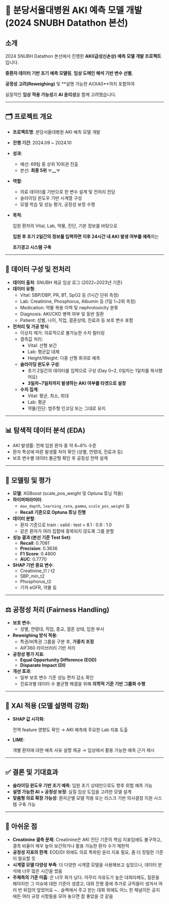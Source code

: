 # 🏥 분당서울대병원 AKI 예측 모델 개발 (2024 SNUBH Datathon 본선)

## 소개

2024 SNUBH Datathon 본선에서 진행한 **AKI(급성신손상) 예측 모델 개발 프로젝트**입니다.

**중환자 데이터 기반 조기 예측 모델링**, **임상 도메인 해석 기반 변수 선별**,

**공정성 고려(Reweighing)** 및 **설명 가능한 AI(XAI)**까지 포함하여

실질적인 **임상 적용 가능성**과 **AI 윤리성**을 함께 고려했습니다.

---

## 🗂 프로젝트 개요

- **프로젝트명**: 분당서울대병원 AKI 예측 모델 개발
- **진행 기간**: 2024.09 ~ 2024.10
- **성과**:
    - 예선:  69팀 중 상위 10위권 진출
    - 본선: **최종 5위 ㅜ__ㅜ**
- **역할**:
    - 의료 데이터를 기반으로 한 변수 설계 및 전처리 전담
    - 슬라이딩 윈도우 기반 시계열 구성
    - 모델 학습 및 성능 평가, 공정성 보정 수행
- **목적**:
    
    입원 환자의 Vital, Lab, 약물, 진단, 기본 정보를 바탕으로
    
    **입원 후 초기 2일간의 정보를 입력하면 이후 24시간 내 AKI 발생 여부를 예측**하는
    
    **조기경고 시스템 구축**
    

---

## 🧪 데이터 구성 및 전처리

- **데이터 출처**: SNUBH 제공 임상 로그 (2022~2023년 기준)
- **데이터 유형**:
    - Vital: SBP/DBP, PR, BT, SpO2 등 (1시간 단위 측정)
    - Lab: Creatinine, Phosphorus, Albumin 등 (1일 1~2회 측정)
    - Medication: 약물 복용 이력 및 nephrotoxicity 분류
    - Diagnosis: AKI/CKD 병력 여부 및 동반 질환
    - Patient: 성별, 나이, 직업, 결혼상태, 진료과 등 보호 변수 포함
- **전처리 및 가공 방식**:
    - 이상치 제거: 의료적으로 불가능한 수치 필터링
    - 결측값 처리:
        - Vital: 선형 보간
        - Lab: 평균값 대체
        - Height/Weight: 다중 선형 회귀로 예측
    - **슬라이딩 윈도우 구성**:
        - 초기 2일간의 데이터를 입력으로 구성 (Day 0~2, 0일차는 1일차를 복사했어요)
        - **3일차~7일차까지 발생하는 AKI 여부를 타겟으로 설정**
    - **수치 집계**:
        - Vital: 평균, 최소, 최대
        - Lab: 평균
        - 약물/진단: 범주형 인코딩 또는 그대로 유지

---

## 📊 탐색적 데이터 분석 (EDA)

- AKI 발생률: 전체 입원 환자 중 약 6~8% 수준
- 환자 특성에 따른 발생률 차이 확인 (성별, 연령대, 진료과 등)
- 보호 변수별 데이터 불균형 확인 후 공정성 전략 설계

---

## 🤖 모델링 및 평가

- **모델**: XGBoost (scale_pos_weight 및 Optuna 튜닝 적용)
- **하이퍼파라미터**:
    - `max_depth`, `learning_rate`, `gamma`, `scale_pos_weight` 등
    - **Recall 기준으로 Optuna 튜닝 진행**
- **데이터 분할**:
    - 환자 기준으로 train : valid : test = 8.1 : 0.9 : 1.0
    - 같은 환자가 여러 집합에 중복되지 않도록 그룹 분할
- **성능 결과 (본선 기준 Test Set)**:
    - **Recall**: 0.7081
    - **Precision**: 0.3636
    - **F1 Score**: 0.4800
    - **AUC**: 0.7770
- **SHAP 기반 중요 변수**:
    - Creatinine_t1 / t2
    - SBP_min_t2
    - Phosphorus_t2
    - 기저 eGFR, 약물 등

---

## ⚖️ 공정성 처리 (Fairness Handling)

- **보호 변수**:
    - 성별, 연령대, 직업, 종교, 결혼 상태, 입원 부서
- **Reweighing 방식 적용**:
    - 특권/비특권 그룹을 구분 후, **가중치 조정**
    - AIF360 라이브러리 기반 처리
- **공정성 평가 지표**:
    - **Equal Opportunity Difference (EOD)**
    - **Disparate Impact (DI)**
- **개선 효과**:
    - 일부 보호 변수 기준 성능 편차 감소 확인
    - 진료과별 데이터 수 불균형 해결을 위해 **의학적 기준 기반 그룹화 수행**

---

## 🧠 XAI 적용 (모델 설명력 강화)

- **SHAP 값 시각화**:
    
    전역 feature 영향도 확인 → AKI 예측에 주요한 Lab 지표 도출
    
- **LIME**:
    
    개별 환자에 대한 예측 사유 설명 제공 → 임상에서 활용 가능한 예측 근거 제시
    

---

## ✅ 결론 및 기대효과

- **슬라이딩 윈도우 기반 조기 예측**: 입원 초기 상태만으로도 향후 위험 예측 가능
- **설명 가능한 AI + 공정성 보정**: 실질 임상 도입을 고려한 모델 설계
- **맞춤형 의료 확장 가능성**: 환자군별 모델 적용 또는 리스크 기반 의사결정 지원 시스템 구축 가능


---

## 📝 아쉬운 점

- **Creatinine 결측 문제**: Creatinine은 AKI 진단 기준의 핵심 지표임에도 불구하고,
결측 비율이 매우 높아 보간하거나 활용 가능한 환자 수가 제한적
- **공정성 지표의 한계**: EOD/DI 외에도 의료 특화된 윤리 지표 필요, 좀 더 정밀한 기준이 필요할 듯
- **시계열 모델 다양성 부족**: 더 다양한 시계열 모델을 사용해보고 싶었으나, 데이터 분석에 너무 많은 시간을 썼음
- **주체측의 기준 미흡**: 은 너무 화가 났다. 아무리 자유도가 높은 대회라해도, 질문을 해야지만 그 이슈에 대한 기준이 생겼고, 대회 진행 중에 추가로 규칙들이 생겨서 여러 번 뒤집어 엎었어요 ~.. 슬랙에서 주고 받는 대화 외에도 어느 한 채널이든 공지에든 여러 규정 사항들을 모아 놓으면 참 좋았을 것 같음
